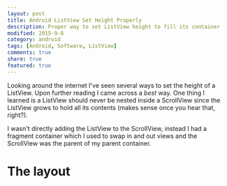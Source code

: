 ```yaml
---
layout: post
title: Android ListView Set Height Properly
description: Proper way to set ListView height to fill its container
modified: 2015-9-8
category: android
tags: [Android, Software, ListView]
comments: true
share: true
featured: true
---
```


Looking around the internet I've seen several ways to set the height of a ListView.  Upon 
further reading I came across a *best* way.  One thing I learned is a ListView should never 
be nested inside a ScrollView since the ListView grows to hold all its contents (makes 
sense once you hear that, right?).  

I wasn't directly adding the ListView to the ScrollView, instead I had a fragment 
container which I used to swap in and out views and the ScrollView was the parent of my 
parent container.

# The layout

<script src="https://gist.github.com/jamesbyars/7acce25a885bf1c6efb5.js"></script>

